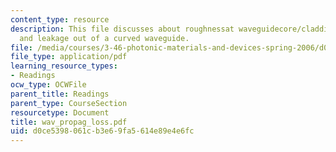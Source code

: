 ```yaml
---
content_type: resource
description: This file discusses about roughnessat waveguidecore/claddinginterface
  and leakage out of a curved waveguide.
file: /media/courses/3-46-photonic-materials-and-devices-spring-2006/d0ce5398061cb3e69fa5614e89e4e6fc_wav_propag_loss.pdf
file_type: application/pdf
learning_resource_types:
- Readings
ocw_type: OCWFile
parent_title: Readings
parent_type: CourseSection
resourcetype: Document
title: wav_propag_loss.pdf
uid: d0ce5398-061c-b3e6-9fa5-614e89e4e6fc
---
```

